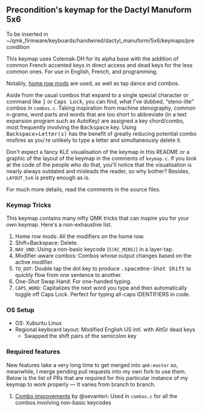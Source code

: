 ## Precondition's keymap for the Dactyl Manuform 5x6
To be inserted in ~/qmk_firmware/keyboards/handwired/dactyl_manuform/5x6/keymaps/precondition

This keymap uses Colemak-DH for its alpha base with the addition of common French accented keys in direct access and dead keys for the less common ones. For use in English, French, and programming.

Notably, [home row mods](https://precondition.github.io/home-row-mods) are used, as well as tap dance and combos.

Aside from the usual combos that expand to a single special character or command like <kbd>]</kbd> or <kbd>Caps Lock</kbd>, you can find, what I've dubbed, “steno-lite” combos in `combos.c`. Taking inspiration from machine stenography, common n-grams, word parts and words that are too short to abbreviate (in a text expansion program such as AutoKey) are assigned a key chord/combo, most frequently involving the <kbd>Backspace</kbd> key. Using <kbd>Backspace</kbd>+<kbd>Letter(s)</kbd> has the benefit of greatly reducing potential combo misfires as you're unlikely to type a letter and simultaneously delete it.

Don't expect a fancy KLE visualisation of the keymap in this README or a graphic of the layout of the keymap in the comments of `keymap.c`. If you look at the code of the people who do that, you'll notice that the visualisation is nearly always outdated and misleads the reader, so why bother? Besides, `LAYOUT_5x6` is pretty enough as is.

For much more details, read the comments in the source files.

### Keymap Tricks
This keymap contains many nifty QMK tricks that can inspire you for your own keymap. Here's a non-exhaustive list.

1. Home row mods: All the modifiers on the home row.
2. Shift+Backspace: Delete.
3. `NAV_UND`: Using a non-basic keycode (`S(KC_MINS)`) in a layer-tap.
4. Modifier-aware combos: Combos whose output changes based on the active modifier.
5. `TD_DOT`: Double tap the dot key to produce <kbd>.</kbd><kbd>space</kbd><kbd>One-Shot Shift</kbd> to quickly flow from one sentence to another.
6. One-Shot Swap Hand: For one-handed typing.
7. `CAPS_WORD`: Capitalizes the next word you type and then automatically toggle off Caps Lock. Perfect for typing all-caps IDENTIFIERS in code.

### OS Setup

* OS: Xubuntu Linux
* Regional keyboard layout: Modified English US intl. with AltGr dead keys
    * Swapped the shift pairs of the semicolon key

### Required features
New features take a very long time to get merged into `qmk:master` so, meanwhile, I merge pending pull requests into my own fork to use them. Below is the list of PRs that are required for this particular instance of my keymap to work properly — It varies from branch to branch.

1. [Combo improvements](https://github.com/qmk/qmk_firmware/pull/8591) by @sevanteri: Used in `combos.c` for all the combos involving non-basic keycodes
